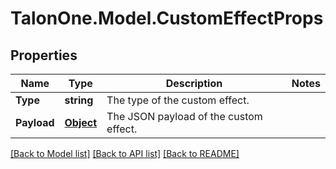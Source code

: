 
# TalonOne.Model.CustomEffectProps

## Properties

Name | Type | Description | Notes
------------ | ------------- | ------------- | -------------
**Type** | **string** | The type of the custom effect. | 
**Payload** | [**Object**](.md) | The JSON payload of the custom effect. | 

[[Back to Model list]](../README.md#documentation-for-models)
[[Back to API list]](../README.md#documentation-for-api-endpoints)
[[Back to README]](../README.md)

